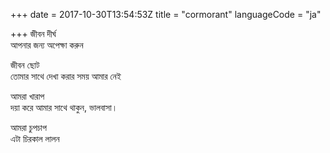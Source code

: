 +++
date = 2017-10-30T13:54:53Z
title = "cormorant"
languageCode = "ja"
 
+++ 
জীবন দীর্ঘ   
আপনার জন্য অপেক্ষা করুন   
   
জীবন ছোট   
তোমার সাথে দেখা করার সময় আমার নেই   
   
আমরা খারাপ   
দয়া করে আমার সাথে থাকুন, ভালবাসা।   
   
আমরা চুপচাপ   
এটা চিরকাল লালন  